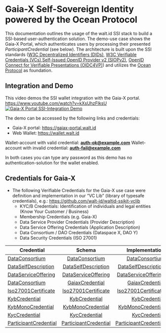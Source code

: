 # Gaia-X Self-Sovereign Identity powered by the Ocean Protocol

This documentation outlines the usage of the walt.id SSI stack to build a SSI-based user-authentication solution. The demo-use case shows the Gaia-X Portal, which authenticates users by processing their presented _ParticipantCredential_ (see below).
The architecture is built upon the SSI standards ([W3C Decentralized Identifiers (DIDs)](https://www.w3.org/TR/did-core/), [W3C Verifiable Credentials (VCs)](https://www.w3.org/TR/vc-data-model/),[Self-Issued OpenID Provider v2 (SIOPv2)](https://openid.net/specs/openid-connect-self-issued-v2-1_0-06.html), [OpenID Connect for Verifiable Presentations (OIDC4VP)](https://openid.net/specs/openid-connect-4-verifiable-presentations-1_0-07.html)) and utilizes the [Ocean Protocol](https://oceanprotocol.com/) as foundation.


## Integration and Demo

This video demos the SSI wallet integration with the Gaia-X portal. https://www.youtube.com/watch?v=kXsUhzFIksU
[![Gaia-X Portal SSI-Integration Demo](https://img.youtube.com/vi/kXsUhzFIksU/0.jpg)](https://www.youtube.com/watch?v=kXsUhzFIksU "Gaia-X Portal SSI-Integration Demo")

The demo can be accessed by the following links and credentials:

- Gaia-X portal: https://gaiax-portal.walt.id
- Web Wallet: https://wallet.walt.id

Wallet-account with valid credential: **auth-ok@example.com**
Wallet-account with invalid credential: **auth-fail@example.com**

In both cases you can type any password as this demo has no authentication-solution for the wallet enabled.

## Credentials for Gaia-X

- The following Verifiable Credentials for the Gaia-X use case were definition and implementation in our “VC Lib” (library of typesafe credentials), e.g.: https://github.com/walt-id/waltid-ssikit-vclib
   - KYC/B Credentials: Identification of individuals and legal entities (Know Your Customer / Business)
   - Membership Credentials (e.g. Gaia-X)
   - Data Service Provider Credentials (Provider Description)
   - Data Service Offering Credentials (Application Description)
   - Data Consortium / DAO Credentials (Dataspace X, DAO Y)
   - Data Security Credentials (ISO 27001)


| Credential    |  Schema |  Implementation |
|----------|:-------------:|------:|  
|[DataConsortium](https://github.com/walt-id/waltid-ssikit-vclib/tree/master/src/test/resources/serialized/DataConsortium.json)|[DataConsortium](https://github.com/walt-id/waltid-ssikit-vclib/tree/master/src/test/resources/schema/DataConsortium.json)| [DataConsortium](https://github.com/walt-id/waltid-ssikit-vclib/blob/master/src/main/kotlin/id/walt/vclib/credentials/gaiax/DataConsortium.kt)| 
|[DataSelfDescription](https://github.com/walt-id/waltid-ssikit-vclib/tree/master/src/test/resources/serialized/DataSelfDescription.json)|[DataSelfDescription](https://github.com/walt-id/waltid-ssikit-vclib/tree/master/src/test/resources/schemas/DataSelfDescription.json)|[DataSelfDescription](https://github.com/walt-id/waltid-ssikit-vclib/blob/master/src/main/kotlin/id/walt/vclib/credentials/gaiax/DataSelfDescription.kt)|
|[DataServiceOffering](https://github.com/walt-id/waltid-ssikit-vclib/tree/master/src/test/resources/serialized/DataServiceOffering.json)|[DataServiceOffering](https://github.com/walt-id/waltid-ssikit-vclib/tree/master/src/test/resources/schemas/DataServiceOffering.json)| [DataServiceOffering](https://github.com/walt-id/waltid-ssikit-vclib/blob/master/src/main/kotlin/id/walt/vclib/credentials/gaiax/DataServiceOffering.kt)|
|[DataConsortium](https://github.com/walt-id/waltid-ssikit-vclib/tree/master/src/test/resources/serialized/DataConsortium.json)|[GaiaxCredential](https://github.com/walt-id/waltid-ssikit-vclib/tree/master/src/test/resources/schemas/GaiaxCredential.json)| [GaiaxCredential](https://github.com/walt-id/waltid-ssikit-vclib/blob/master/src/main/kotlin/id/walt/vclib/credentials/gaiax/GaiaxCredential.kt)|
|[Iso27001Certificate](https://github.com/walt-id/waltid-ssikit-vclib/tree/master/src/test/resources/serialized/Iso27001Certificate.json)|[Iso27001Certificate](https://github.com/walt-id/waltid-ssikit-vclib/tree/master/src/test/resources/schemas/Iso27001Certificate.json)| [Iso27001Certificate](https://github.com/walt-id/waltid-ssikit-vclib/blob/master/src/main/kotlin/id/walt/vclib/credentials/gaiax/Iso27001Certificate.kt) |
|[KybCredential](https://github.com/walt-id/waltid-ssikit-vclib/tree/master/src/test/resources/serialized/DataConsortium.json)|[KybCredential](https://github.com/walt-id/waltid-ssikit-vclib/tree/master/src/test/resources/schemas/KybCredential.json)| [KybCredential](https://github.com/walt-id/waltid-ssikit-vclib/blob/master/src/main/kotlin/id/walt/vclib/credentials/gaiax/KybCredential.kt) |
|[KybMonoCredential](https://github.com/walt-id/waltid-ssikit-vclib/tree/master/src/test/resources/serialized/KybMonoCredential.json)|[KybMonoCredential](https://github.com/walt-id/waltid-ssikit-vclib/tree/master/src/test/resources/schemas/KybMonoCredential.json)| [KybMonoCredential](https://github.com/walt-id/waltid-ssikit-vclib/blob/master/src/main/kotlin/id/walt/vclib/credentials/gaiax/KybMonoCredential.kt) |
|[KycCredential](https://github.com/walt-id/waltid-ssikit-vclib/tree/master/src/test/resources/serialized/KycCredential.json)|[KycCredential](https://github.com/walt-id/waltid-ssikit-vclib/tree/master/src/test/resources/schemas/KycCredential.json)| [KycCredential](https://github.com/walt-id/waltid-ssikit-vclib/blob/master/src/main/kotlin/id/walt/vclib/credentials/gaiax/KycCredential.kt) |
|[ParticipantCredential](https://github.com/walt-id/waltid-ssikit-vclib/tree/master/src/test/resources/serialized/ParticipantCredential.json)|[ParticipantCredential](https://github.com/walt-id/waltid-ssikit-vclib/tree/master/src/test/resources/schemas/ParticipantCredential.json)| [ParticipantCredential](https://github.com/walt-id/waltid-ssikit-vclib/blob/master/src/main/kotlin/id/walt/vclib/credentials/gaiax/ParticipantCredential.kt) |





